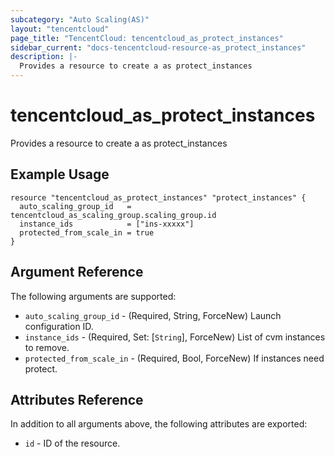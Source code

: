 ```yaml
---
subcategory: "Auto Scaling(AS)"
layout: "tencentcloud"
page_title: "TencentCloud: tencentcloud_as_protect_instances"
sidebar_current: "docs-tencentcloud-resource-as_protect_instances"
description: |-
  Provides a resource to create a as protect_instances
---
```


# tencentcloud_as_protect_instances

Provides a resource to create a as protect_instances

## Example Usage

```hcl
resource "tencentcloud_as_protect_instances" "protect_instances" {
  auto_scaling_group_id   = tencentcloud_as_scaling_group.scaling_group.id
  instance_ids            = ["ins-xxxxx"]
  protected_from_scale_in = true
}
```

## Argument Reference

The following arguments are supported:

* `auto_scaling_group_id` - (Required, String, ForceNew) Launch configuration ID.
* `instance_ids` - (Required, Set: [`String`], ForceNew) List of cvm instances to remove.
* `protected_from_scale_in` - (Required, Bool, ForceNew) If instances need protect.

## Attributes Reference

In addition to all arguments above, the following attributes are exported:

* `id` - ID of the resource.



